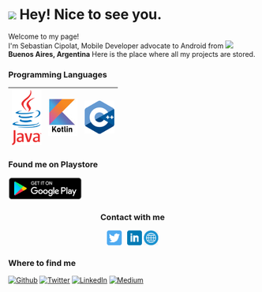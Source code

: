
<h1><img src="https://emojis.slackmojis.com/emojis/images/1531849430/4246/blob-sunglasses.gif?1531849430" width="30"/> Hey! Nice to see you.</h1>
<p>Welcome to my page! </br> I'm Sebastian Cipolat, Mobile Developer advocate to Android from <img src="https://cdn-icons-png.flaticon.com/512/555/555615.png" width="25"/> <b>Buenos Aires, Argentina</b>
Here is the place where all my projects are stored.



### Programming Languages
|<img src="https://raw.githubusercontent.com/sebacipolat/sebacipolat/master/imgs/java.png" width=60>|  <img src="https://raw.githubusercontent.com/sebacipolat/sebacipolat/master/imgs/kotlin.jpg" width=60>|  <img src="https://raw.githubusercontent.com/sebacipolat/sebacipolat/master/imgs/c%2B%2B.png" width=60>|
|:---:|:---:|:---:|

### Found me on Playstore
<a href="https://play.google.com/store/apps/dev?id=9143791740794410976&hl=en_US"><img width="150" src="https://github.com/sebacipolat/sebacipolat/blob/master/imgs/playstore.png?raw=true"></a>&nbsp;&nbsp;


<div align="center">
  <h3 align="center">Contact with me</h3> 
</div>
<p align='center'>
<a href="https://twitter.com/seba_cipolat"><img height="30" src="https://github.com/sebacipolat/sebacipolat/blob/master/imgs/twitter.png?raw=true"></a>&nbsp;&nbsp;
<a href="https://www.linkedin.com/in/sebastiancipolat"><img height="30" src="https://github.com/sebacipolat/sebacipolat/blob/master/imgs/linkedin.png?raw=true"></a>
<a href="https://www.sebastiancipolat.com"><img height="30" src="https://github.com/sebacipolat/sebacipolat/blob/master/imgs/web.png?raw=true"></a>

<h3>Where to find me</h3>
<p>
<a href="https://github.com/sebacipolat" target="_blank"><img alt="Github" src="https://img.shields.io/badge/GitHub-%2312100E.svg?&style=for-the-badge&logo=Github&logoColor=white" /></a>
<a href="https://twitter.com/seba_cipolat" target="_blank"><img alt="Twitter" src="https://img.shields.io/badge/twitter-%231DA1F2.svg?&style=for-the-badge&logo=twitter&logoColor=white" /></a> 
<a href="https://www.linkedin.com/in/sebastiancipolat/" target="_blank"><img alt="LinkedIn" src="https://img.shields.io/badge/linkedin-%230077B5.svg?&style=for-the-badge&logo=linkedin&logoColor=white" /></a> <a href="https://medium.com/@sebastiancipolat" target="_blank"><img alt="Medium" src="https://img.shields.io/badge/medium-%2312100E.svg?&style=for-the-badge&logo=medium&logoColor=white" /></a>
</p>


